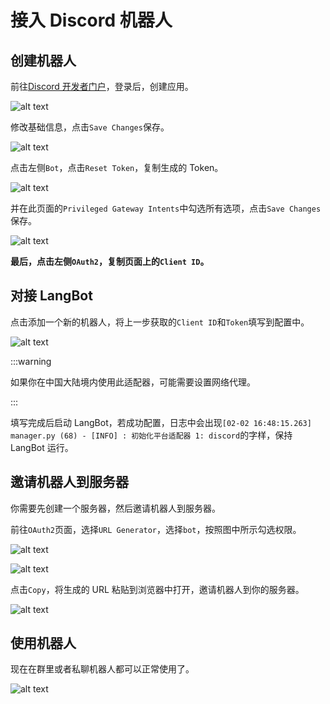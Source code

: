 # 接入 Discord 机器人

## 创建机器人

前往[Discord 开发者门户](https://discord.com/developers/applications)，登录后，创建应用。

![alt text](/assets/image/zh/deploy/bots/discord/discord_01.png)

修改基础信息，点击`Save Changes`保存。

![alt text](/assets/image/zh/deploy/bots/discord/discord_02.png)

点击左侧`Bot`，点击`Reset Token`，复制生成的 Token。

![alt text](/assets/image/zh/deploy/bots/discord/discord_03.png)

并在此页面的`Privileged Gateway Intents`中勾选所有选项，点击`Save Changes`保存。

![alt text](/assets/image/zh/deploy/bots/discord/discord_05.png)

**最后，点击左侧`OAuth2`，复制页面上的`Client ID`。**

## 对接 LangBot

点击添加一个新的机器人，将上一步获取的`Client ID`和`Token`填写到配置中。

![alt text](/assets/image/zh/deploy/bots/discord/connect_to_langbot.png)

:::warning

如果你在中国大陆境内使用此适配器，可能需要设置网络代理。

:::

填写完成后启动 LangBot，若成功配置，日志中会出现`[02-02 16:48:15.263] manager.py (68) - [INFO] : 初始化平台适配器 1: discord`的字样，保持 LangBot 运行。

## 邀请机器人到服务器

你需要先创建一个服务器，然后邀请机器人到服务器。

前往`OAuth2`页面，选择`URL Generator`，选择`bot`，按照图中所示勾选权限。

![alt text](/assets/image/zh/deploy/bots/discord/discord_06.png)

![alt text](/assets/image/zh/deploy/bots/discord/discord_07.png)

点击`Copy`，将生成的 URL 粘贴到浏览器中打开，邀请机器人到你的服务器。

![alt text](/assets/image/zh/deploy/bots/discord/discord_08.png)

## 使用机器人

现在在群里或者私聊机器人都可以正常使用了。

![alt text](/assets/image/zh/deploy/bots/discord/discord_09.png)